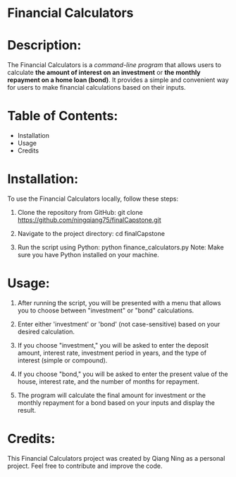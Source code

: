 # Financial Calculators

# Description:
The Financial Calculators is a *command-line program* that allows users to calculate **the amount of interest on an investment** or **the monthly repayment on a home loan (bond)**. 
It provides a simple and convenient way for users to make financial calculations based on their inputs.

# Table of Contents:
- Installation
- Usage
- Credits

# Installation:
To use the Financial Calculators locally, follow these steps:

1. Clone the repository from GitHub:
   git clone https://github.com/ningqiang75/finalCapstone.git

2. Navigate to the project directory:
   cd finalCapstone

3. Run the script using Python:
   python finance_calculators.py
   Note: Make sure you have Python installed on your machine.

# Usage:
1. After running the script, you will be presented with a menu that allows you to choose between "investment" or "bond" calculations.

2. Enter either 'investment' or 'bond' (not case-sensitive) based on your desired calculation.

3. If you choose "investment," you will be asked to enter the deposit amount, interest rate, investment period in years, and the type of interest (simple or compound).

4. If you choose "bond," you will be asked to enter the present value of the house, interest rate, and the number of months for repayment.

5. The program will calculate the final amount for investment or the monthly repayment for a bond based on your inputs and display the result.

# Credits:
This Financial Calculators project was created by Qiang Ning as a personal project. Feel free to contribute and improve the code.
